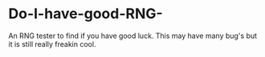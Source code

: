 # Do-I-have-good-RNG-
An RNG tester to find if you have good luck. This may have many bug's but it is still really freakin cool.
